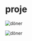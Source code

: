 # proje


![döner](https://github.com/sidikaBozkurt/proje/assets/169656059/0f82ae25-f2b4-4c56-9558-ac3648dc18b5)

![döner](https://github.com/sidikaBozkurt/proje/assets/169656059/0f82ae25-f2b4-4c56-9558-ac3648dc18b5)
